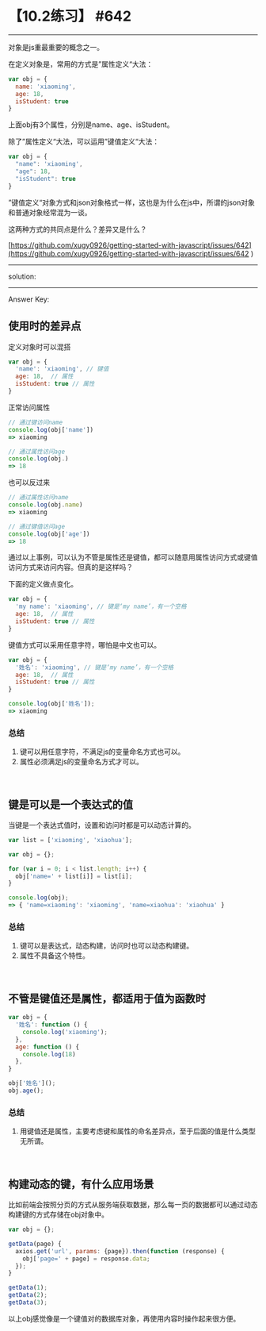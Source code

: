 # 【10.2练习】 #642

---

对象是js重最重要的概念之一。

在定义对象是，常用的方式是”属性定义“大法：

```javascript
var obj = {
  name: 'xiaoming',
  age: 18,
  isStudent: true
}

```

上面obj有3个属性，分别是name、age、isStudent。

除了”属性定义“大法，可以运用”键值定义“大法：

```javascript
var obj = {
  "name": 'xiaoming',
  "age": 18,
  "isStudent": true
}

```

”键值定义“对象方式和json对象格式一样，这也是为什么在js中，所谓的json对象和普通对象经常混为一谈。

这两种方式的共同点是什么？差异又是什么？

[https://github.com/xugy0926/getting-started-with-javascript/issues/642](https://github.com/xugy0926/getting-started-with-javascript/issues/642
)

---

solution:

---

Answer Key:

## 使用时的差异点

定义对象时可以混搭

```javascript
var obj = {
  'name': 'xiaoming', // 键值
  age: 18,  // 属性
  isStudent: true // 属性
}

```

正常访问属性

```javascript
// 通过键访问name
console.log(obj['name'])
=> xiaoming

// 通过属性访问age
console.log(obj.)
=> 18

```

也可以反过来

```javascript
// 通过属性访问name
console.log(obj.name)
=> xiaoming

// 通过键值访问age
console.log(obj['age'])
=> 18

```

通过以上事例，可以认为不管是属性还是键值，都可以随意用属性访问方式或键值访问方式来访问内容。但真的是这样吗？

下面的定义做点变化。

```javascript
var obj = {
  'my name': 'xiaoming', // 键是‘my name’，有一个空格
  age: 18,  // 属性
  isStudent: true // 属性
}

```

键值方式可以采用任意字符，哪怕是中文也可以。

```javascript
var obj = {
  '姓名': 'xiaoming', // 键是‘my name’，有一个空格
  age: 18,  // 属性
  isStudent: true // 属性
}

```

```javascript
console.log(obj['姓名']);
=> xiaoming
```

### 总结

1. 键可以用任意字符，不满足js的变量命名方式也可以。
1. 属性必须满足js的变量命名方式才可以。

</br>

## 键是可以是一个表达式的值

当键是一个表达式值时，设置和访问时都是可以动态计算的。

```javascript
var list = ['xiaoming', 'xiaohua'];

var obj = {};

for (var i = 0; i < list.length; i++) {
  obj['name=' + list[i]] = list[i];
}

console.log(obj);
=> { 'name=xiaoming': 'xiaoming', 'name=xiaohua': 'xiaohua' }

```

### 总结

1. 键可以是表达式，动态构建，访问时也可以动态构建键。
1. 属性不具备这个特性。

</br>

## 不管是键值还是属性，都适用于值为函数时

```javascript
var obj = {
  '姓名': function () {
    console.log('xiaoming');
  },
  age: function () {
    console.log(18)
  },
}

obj['姓名']();
obj.age();

```

### 总结

1. 用键值还是属性，主要考虑键和属性的命名差异点，至于后面的值是什么类型无所谓。

</br>

## 构建动态的键，有什么应用场景

比如前端会按照分页的方式从服务端获取数据，那么每一页的数据都可以通过动态构建键的方式存储在obj对象中。

```javascript
var obj = {};

getData(page) {
  axios.get('url', params: {page}).then(function (response) {
    obj['page=' + page] = response.data;
  });
}

getData(1);
getData(2);
getData(3);

```

以上obj感觉像是一个键值对的数据库对象，再使用内容时操作起来很方便。
